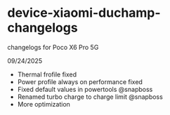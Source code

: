 # device-xiaomi-duchamp-changelogs
changelogs for Poco X6 Pro 5G


09/24/2025
- Thermal frofile fixed
- Power profile always on performance fixed
- Fixed default values in powertools @snapboss
- Renamed turbo charge to charge limit @snapboss
- More optimization
